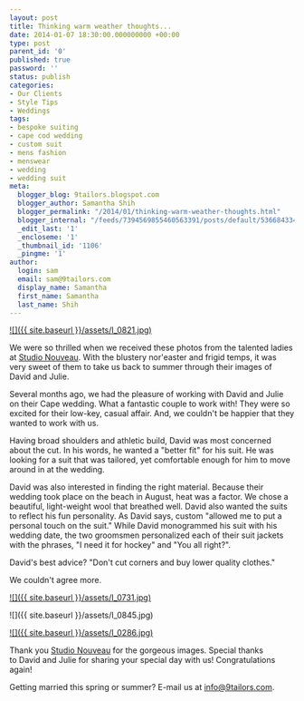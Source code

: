 ```yaml
---
layout: post
title: Thinking warm weather thoughts...
date: 2014-01-07 18:30:00.000000000 +00:00
type: post
parent_id: '0'
published: true
password: ''
status: publish
categories:
- Our Clients
- Style Tips
- Weddings
tags:
- bespoke suiting
- cape cod wedding
- custom suit
- mens fashion
- menswear
- wedding
- wedding suit
meta:
  blogger_blog: 9tailors.blogspot.com
  blogger_author: Samantha Shih
  blogger_permalink: "/2014/01/thinking-warm-weather-thoughts.html"
  blogger_internal: "/feeds/7394569855460563391/posts/default/5366843347727504403"
  _edit_last: '1'
  _encloseme: '1'
  _thumbnail_id: '1106'
  _pingme: '1'
author:
  login: sam
  email: sam@9tailors.com
  display_name: Samantha
  first_name: Samantha
  last_name: Shih
---
```

[![]({{ site.baseurl }}/assets/I_0821.jpg)](http://3.bp.blogspot.com/-FSeAcE9p-gY/UssR3fZEKYI/AAAAAAAATTU/psK6aqTZFxs/s1600/I_0821.jpg)

We were so thrilled when we received these photos from the talented ladies at [Studio Nouveau](http://www.thestudionouveau.com/). With the blustery nor'easter and frigid temps, it was very sweet of them to take us back to summer through their images of David and Julie.

Several months ago, we had the pleasure of working with David and Julie on their Cape wedding. What a fantastic couple to work with! They were so excited for their low-key, casual affair. And, we couldn't be happier that they wanted to work with us.

Having broad shoulders and athletic build, David was most concerned about the cut. In his words, he wanted a "better fit" for his suit. He was looking for a suit that was tailored, yet comfortable enough for him to move around in at the wedding.

David was also interested in finding the right material. Because their wedding took place on the beach in August, heat was a factor. We chose a beautiful, light-weight wool that breathed well. David also wanted the suits to reflect his fun personality. As David says, custom "allowed me to put a personal touch on the suit." While David monogrammed his suit with his wedding date, the two groomsmen personalized each of their suit jackets with the phrases, "I need it for hockey" and "You all right?".

David's best advice? "Don't cut corners and buy lower quality clothes."

We couldn't agree more.

[![]({{ site.baseurl }}/assets/I_0731.jpg)](http://2.bp.blogspot.com/-SmMUX34qYD4/UssR6ByFokI/AAAAAAAATTk/TkkbRIv5_Z4/s1600/I_0731.jpg)

![]({{ site.baseurl }}/assets/I_0845.jpg)

[![]({{ site.baseurl }}/assets/I_0286.jpg)](http://3.bp.blogspot.com/-JF5-aU39ryA/UssR81qF-nI/AAAAAAAATTs/mr24bcX8H2U/s1600/I_0286.jpg)

Thank you [Studio Nouveau](http://www.thestudionouveau.com/) for the gorgeous images. Special thanks to David and Julie for sharing your special day with us! Congratulations again!

Getting married this spring or summer? E-mail us at [info@9tailors.com](mailto:info@9tailors.com).